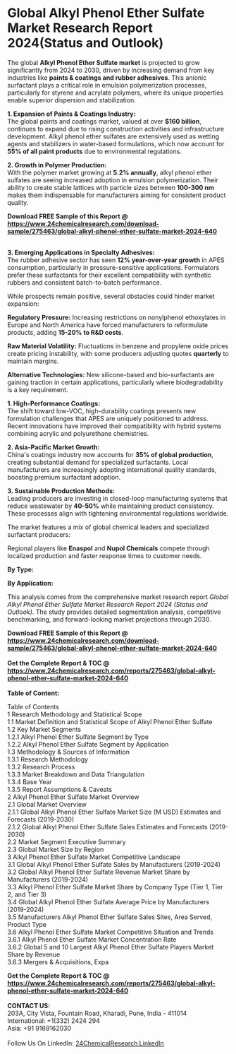 <h1>Global Alkyl Phenol Ether Sulfate Market Research Report 2024(Status and Outlook)</h1><p>The global <strong>Alkyl Phenol Ether Sulfate market</strong> is projected to grow significantly from 2024 to 2030, driven by increasing demand from key industries like <strong>paints &amp; coatings and rubber adhesives</strong>. This anionic surfactant plays a critical role in emulsion polymerization processes, particularly for styrene and acrylate polymers, where its unique properties enable superior dispersion and stabilization.</p><p><strong>1. Expansion of Paints &amp; Coatings Industry:</strong><br>
The global paints and coatings market, valued at over <strong>$160 billion</strong>, continues to expand due to rising construction activities and infrastructure development. Alkyl phenol ether sulfates are extensively used as wetting agents and stabilizers in water-based formulations, which now account for <strong>55% of all paint products</strong> due to environmental regulations.</p><p><strong>2. Growth in Polymer Production:</strong><br>
With the polymer market growing at <strong>5.2% annually</strong>, alkyl phenol ether sulfates are seeing increased adoption in emulsion polymerization. Their ability to create stable lattices with particle sizes between <strong>100-300 nm</strong> makes them indispensable for manufacturers aiming for consistent product quality.</p><div><b>Download FREE Sample of this Report @ 
            <a href="https://www.24chemicalresearch.com/download-sample/275463/global-alkyl-phenol-ether-sulfate-market-2024-640">
            https://www.24chemicalresearch.com/download-sample/275463/global-alkyl-phenol-ether-sulfate-market-2024-640</a></b></div><br><p><strong>3. Emerging Applications in Specialty Adhesives:</strong><br>
The rubber adhesive sector has seen <strong>12% year-over-year growth</strong> in APES consumption, particularly in pressure-sensitive applications. Formulators prefer these surfactants for their excellent compatibility with synthetic rubbers and consistent batch-to-batch performance.</p><p>While prospects remain positive, several obstacles could hinder market expansion:</p><p><strong>Regulatory Pressure:</strong> Increasing restrictions on nonylphenol ethoxylates in Europe and North America have forced manufacturers to reformulate products, adding <strong>15-20% to R&amp;D costs</strong>.</p><p><strong>Raw Material Volatility:</strong> Fluctuations in benzene and propylene oxide prices create pricing instability, with some producers adjusting quotes <strong>quarterly</strong> to maintain margins.</p><p><strong>Alternative Technologies:</strong> New silicone-based and bio-surfactants are gaining traction in certain applications, particularly where biodegradability is a key requirement.</p><p><strong>1. High-Performance Coatings:</strong><br>
The shift toward low-VOC, high-durability coatings presents new formulation challenges that APES are uniquely positioned to address. Recent innovations have improved their compatibility with hybrid systems combining acrylic and polyurethane chemistries.</p><p><strong>2. Asia-Pacific Market Growth:</strong><br>
China's coatings industry now accounts for <strong>35% of global production</strong>, creating substantial demand for specialized surfactants. Local manufacturers are increasingly adopting international quality standards, boosting premium surfactant adoption.</p><p><strong>3. Sustainable Production Methods:</strong><br>
Leading producers are investing in closed-loop manufacturing systems that reduce wastewater by <strong>40-50%</strong> while maintaining product consistency. These processes align with tightening environmental regulations worldwide.</p><p>The market features a mix of global chemical leaders and specialized surfactant producers:</p><p>Regional players like <strong>Enaspol</strong> and <strong>Nupol Chemicals</strong> compete through localized production and faster response times to customer needs.</p><p><strong>By Type:</strong></p><p><strong>By Application:</strong></p><p>This analysis comes from the comprehensive market research report <em>Global Alkyl Phenol Ether Sulfate Market Research Report 2024 (Status and Outlook)</em>. The study provides detailed segmentation analysis, competitive benchmarking, and forward-looking market projections through 2030.</p><div><b>Download FREE Sample of this Report @ 
            <a href="https://www.24chemicalresearch.com/download-sample/275463/global-alkyl-phenol-ether-sulfate-market-2024-640">
            https://www.24chemicalresearch.com/download-sample/275463/global-alkyl-phenol-ether-sulfate-market-2024-640</a></b></div><br><div><b>Get the Complete Report & TOC @ 
            <a href="https://www.24chemicalresearch.com/reports/275463/global-alkyl-phenol-ether-sulfate-market-2024-640">
            https://www.24chemicalresearch.com/reports/275463/global-alkyl-phenol-ether-sulfate-market-2024-640</a></b></div><br>
            <b>Table of Content:</b><p>Table of Contents<br />
1 Research Methodology and Statistical Scope<br />
1.1 Market Definition and Statistical Scope of Alkyl Phenol Ether Sulfate<br />
1.2 Key Market Segments<br />
1.2.1 Alkyl Phenol Ether Sulfate Segment by Type<br />
1.2.2 Alkyl Phenol Ether Sulfate Segment by Application<br />
1.3 Methodology & Sources of Information<br />
1.3.1 Research Methodology<br />
1.3.2 Research Process<br />
1.3.3 Market Breakdown and Data Triangulation<br />
1.3.4 Base Year<br />
1.3.5 Report Assumptions & Caveats<br />
2 Alkyl Phenol Ether Sulfate Market Overview<br />
2.1 Global Market Overview<br />
2.1.1 Global Alkyl Phenol Ether Sulfate Market Size (M USD) Estimates and Forecasts (2019-2030)<br />
2.1.2 Global Alkyl Phenol Ether Sulfate Sales Estimates and Forecasts (2019-2030)<br />
2.2 Market Segment Executive Summary<br />
2.3 Global Market Size by Region<br />
3 Alkyl Phenol Ether Sulfate Market Competitive Landscape<br />
3.1 Global Alkyl Phenol Ether Sulfate Sales by Manufacturers (2019-2024)<br />
3.2 Global Alkyl Phenol Ether Sulfate Revenue Market Share by Manufacturers (2019-2024)<br />
3.3 Alkyl Phenol Ether Sulfate Market Share by Company Type (Tier 1, Tier 2, and Tier 3)<br />
3.4 Global Alkyl Phenol Ether Sulfate Average Price by Manufacturers (2019-2024)<br />
3.5 Manufacturers Alkyl Phenol Ether Sulfate Sales Sites, Area Served, Product Type<br />
3.6 Alkyl Phenol Ether Sulfate Market Competitive Situation and Trends<br />
3.6.1 Alkyl Phenol Ether Sulfate Market Concentration Rate<br />
3.6.2 Global 5 and 10 Largest Alkyl Phenol Ether Sulfate Players Market Share by Revenue<br />
3.6.3 Mergers & Acquisitions, Expa</p><div><b>Get the Complete Report & TOC @ 
            <a href="https://www.24chemicalresearch.com/reports/275463/global-alkyl-phenol-ether-sulfate-market-2024-640">
            https://www.24chemicalresearch.com/reports/275463/global-alkyl-phenol-ether-sulfate-market-2024-640</a></b></div><br><b>CONTACT US:</b><br>
            203A, City Vista, Fountain Road, Kharadi, Pune, India - 411014<br>
            International: +1(332) 2424 294<br>
            Asia: +91 9169162030 <br><br>
            Follow Us On LinkedIn: <a href="https://www.linkedin.com/company/24chemicalresearch/">24ChemicalResearch LinkedIn</a>